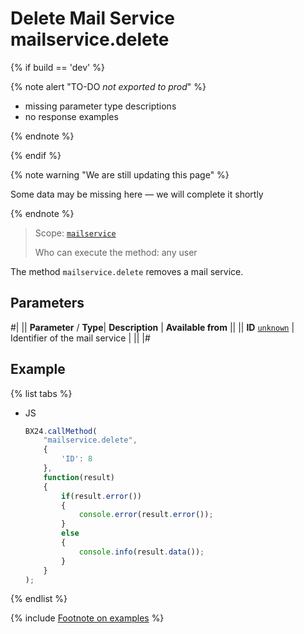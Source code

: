 # Delete Mail Service mailservice.delete

{% if build == 'dev' %}

{% note alert "TO-DO _not exported to prod_" %}

- missing parameter type descriptions
- no response examples

{% endnote %}

{% endif %}

{% note warning "We are still updating this page" %}

Some data may be missing here — we will complete it shortly

{% endnote %}

> Scope: [`mailservice`](../scopes/permissions.md)
>
> Who can execute the method: any user

The method `mailservice.delete` removes a mail service.

## Parameters

#|
||  **Parameter** / **Type**| **Description** | **Available from** ||
|| **ID**
[`unknown`](../data-types.md) | Identifier of the mail service | ||
|#

## Example

{% list tabs %}

- JS

    ```js
    BX24.callMethod(
        "mailservice.delete",
        {
            'ID': 8
        },
        function(result)
        {
            if(result.error())
            {
                console.error(result.error());
            }
            else
            {
                console.info(result.data());
            }
        }
    );
    ```

{% endlist %}

{% include [Footnote on examples](../../_includes/examples.md) %}